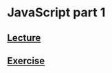 # JavaScript part 1

## [Lecture](https://www.notion.so/startupsummer2020/d331f8110cf849fe84dad749eb6520a1)
## [Exercise](https://www.notion.so/startupsummer2020/Zadanie-3e4ea34490494c0697e7373cb9521ab9)

